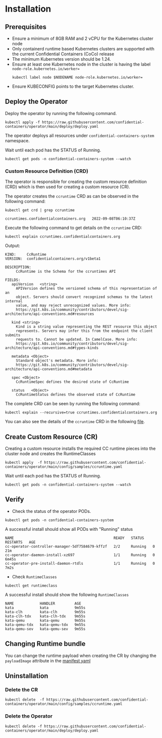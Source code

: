 # Installation

## Prerequisites
- Ensure a minimum of 8GB RAM and 2 vCPU for the Kubernetes cluster node
- Only containerd runtime based Kubernetes clusters are supported with the current Confidential Containers (CoCo) release
- The minimum Kubernetes version should be 1.24.
- Ensure at least one Kubernetes node in the cluster is having the label `node-role.kubernetes.io/worker=`
  ```
  kubectl label node $NODENAME node-role.kubernetes.io/worker=
  ```
- Ensure KUBECONFIG points to the target Kubernetes cluster.

## Deploy the Operator

Deploy the operator by running the following command.
```
kubectl apply -f https://raw.githubusercontent.com/confidential-containers/operator/main/deploy/deploy.yaml
```
The operator deploys all resources under `confidential-containers-system` namespace.

Wait until each pod has the STATUS of Running.

```
kubectl get pods -n confidential-containers-system --watch
```

### Custom Resource Definition (CRD)

The operator is responsible for creating the custom resource definition (CRD) which is 
then used for creating a custom resource (CR).

The operator creates the `ccruntime` CRD as can be observed in the following command:

```
kubectl get crd | grep ccruntime

ccruntimes.confidentialcontainers.org   2022-09-08T06:10:37Z
```

Execute the following command to get details on the `ccruntime` CRD:

```
kubectl explain ccruntimes.confidentialcontainers.org
```

Output:

```
KIND:     CcRuntime
VERSION:  confidentialcontainers.org/v1beta1

DESCRIPTION:
     CcRuntime is the Schema for the ccruntimes API

FIELDS:
   apiVersion	<string>
     APIVersion defines the versioned schema of this representation of an
     object. Servers should convert recognized schemas to the latest internal
     value, and may reject unrecognized values. More info:
     https://git.k8s.io/community/contributors/devel/sig-architecture/api-conventions.md#resources

   kind	<string>
     Kind is a string value representing the REST resource this object
     represents. Servers may infer this from the endpoint the client submits
     requests to. Cannot be updated. In CamelCase. More info:
     https://git.k8s.io/community/contributors/devel/sig-architecture/api-conventions.md#types-kinds

   metadata	<Object>
     Standard object's metadata. More info:
     https://git.k8s.io/community/contributors/devel/sig-architecture/api-conventions.md#metadata

   spec	<Object>
     CcRuntimeSpec defines the desired state of CcRuntime

   status	<Object>
     CcRuntimeStatus defines the observed state of CcRuntime
```

The complete CRD can be seen by running the following command:
```
kubectl explain --recursive=true ccruntimes.confidentialcontainers.org
```
You can also see the details of the `ccruntime` CRD in the following [file](https://github.com/confidential-containers/operator/blob/main/api/v1beta1/ccruntime_types.go#L90).

## Create Custom Resource (CR)

Creating a custom resource installs the required CC runtime pieces into the cluster node and creates the RuntimeClasses

```
kubectl apply  -f https://raw.githubusercontent.com/confidential-containers/operator/main/config/samples/ccruntime.yaml
```

Wait until each pod has the STATUS of Running.
```
kubectl get pods -n confidential-containers-system --watch
```

## Verify

- Check the status of the operator PODs.

```
kubectl get pods -n confidential-containers-system
```
A successful install should show all PODs with "Running" status
```
NAME                                              READY   STATUS    RESTARTS   AGE
cc-operator-controller-manager-5df7584679-kffzf   2/2     Running   0          21m
cc-operator-daemon-install-xz697                  1/1     Running   0          6m45s
cc-operator-pre-install-daemon-rtdls              1/1     Running   0          7m2s
```

- Check `RuntimeClasses`

```
kubectl get runtimeclass
```
A successful install should show the following `RuntimeClasses`
```
NAME            HANDLER         AGE
kata            kata            9m55s
kata-clh        kata-clh        9m55s
kata-clh-tdx    kata-clh-tdx    9m55s
kata-qemu       kata-qemu       9m55s
kata-qemu-tdx   kata-qemu-tdx   9m55s
kata-qemu-sev   kata-qemu-sev   9m55s
```

## Changing Runtime bundle

You can change the runtime payload when creating the CR by changing the `payloadImage` attribute in the 
[manifest yaml](https://github.com/confidential-containers/operator/blob/main/config/samples/ccruntime.yaml#L14)


## Uninstallation

### Delete the CR
```
kubectl delete  -f https://raw.githubusercontent.com/confidential-containers/operator/main/config/samples/ccruntime.yaml
```

### Delete the Operator
```
kubectl delete -f https://raw.githubusercontent.com/confidential-containers/operator/main/deploy/deploy.yaml
```
